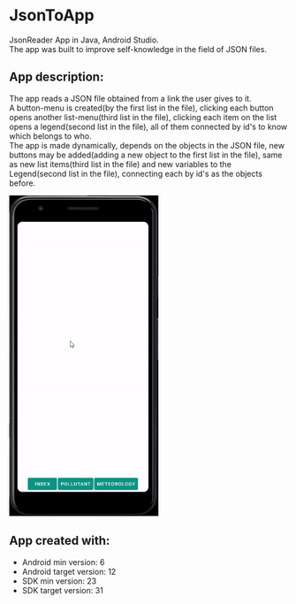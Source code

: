 # JsonToApp

JsonReader App in Java, Android Studio. <br />
The app was built to improve self-knowledge in the field of JSON files.<br />

## App description:
The app reads a JSON file obtained from a link the user gives to it.<br />
A button-menu is created(by the first list in the file), clicking each button opens another list-menu(third list in the file), clicking each item on the list opens a legend(second list in the file), all of them connected by id's to know which belongs to who.<br />
The app is made dynamically, depends on the objects in the JSON file, new buttons may be added(adding a new object to the first list in the file), same as new list items(third list in the file) and new variables to the Legend(second list in the file), connecting each by id's as the objects before.<br />


<img src = "gif-example.gif" height="580">

## App created with:
* Android min version: 6
* Android target version: 12
* SDK min version: 23
* SDK target version: 31
